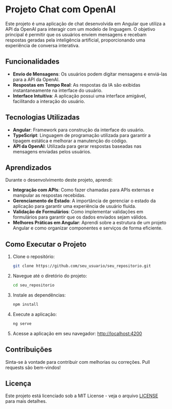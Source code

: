# Projeto Chat com OpenAI

Este projeto é uma aplicação de chat desenvolvida em Angular que utiliza a API da OpenAI para interagir com um modelo de linguagem. O objetivo principal é permitir que os usuários enviem mensagens e recebam respostas geradas pela inteligência artificial, proporcionando uma experiência de conversa interativa.

## Funcionalidades

- **Envio de Mensagens**: Os usuários podem digitar mensagens e enviá-las para a API da OpenAI.
- **Respostas em Tempo Real**: As respostas da IA são exibidas instantaneamente na interface do usuário.
- **Interface Intuitiva**: A aplicação possui uma interface amigável, facilitando a interação do usuário.

## Tecnologias Utilizadas

- **Angular**: Framework para construção da interface do usuário.
- **TypeScript**: Linguagem de programação utilizada para garantir a tipagem estática e melhorar a manutenção do código.
- **API da OpenAI**: Utilizada para gerar respostas baseadas nas mensagens enviadas pelos usuários.

## Aprendizados

Durante o desenvolvimento deste projeto, aprendi:

- **Integração com APIs**: Como fazer chamadas para APIs externas e manipular as respostas recebidas.
- **Gerenciamento de Estado**: A importância de gerenciar o estado da aplicação para garantir uma experiência de usuário fluida.
- **Validação de Formulários**: Como implementar validações em formulários para garantir que os dados enviados sejam válidos.
- **Melhores Práticas em Angular**: Aprendi sobre a estrutura de um projeto Angular e como organizar componentes e serviços de forma eficiente.

## Como Executar o Projeto

1. Clone o repositório:
   ```bash
   git clone https://github.com/seu_usuario/seu_repositorio.git
   ```
2. Navegue até o diretório do projeto:
   ```bash
   cd seu_repositorio
   ```
3. Instale as dependências:
   ```bash
   npm install
   ```
4. Execute a aplicação:
   ```bash
   ng serve
   ```
5. Acesse a aplicação em seu navegador: [http://localhost:4200](http://localhost:4200)

## Contribuições

Sinta-se à vontade para contribuir com melhorias ou correções. Pull requests são bem-vindos!

## Licença

Este projeto está licenciado sob a MIT License - veja o arquivo [LICENSE](LICENSE) para mais detalhes.